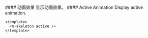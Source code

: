 <cn>
#### 动画效果
显示动画效果。
</cn>

<us>
#### Active Animation
Display active animation.
</us>

```vue
<template>
  <m-skeleton active />
</template>
```
